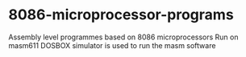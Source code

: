# 8086-microprocessor-programs
Assembly level programmes based on 8086 microprocessors
Run on masm611 
DOSBOX simulator is used to run the masm software
